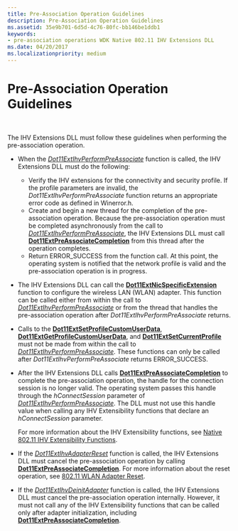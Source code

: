 ```yaml
---
title: Pre-Association Operation Guidelines
description: Pre-Association Operation Guidelines
ms.assetid: 35e9b701-6d5d-4c76-80fc-bb146be1ddb1
keywords:
- pre-association operations WDK Native 802.11 IHV Extensions DLL
ms.date: 04/20/2017
ms.localizationpriority: medium
---
```


# Pre-Association Operation Guidelines




 

The IHV Extensions DLL must follow these guidelines when performing the pre-association operation.

-   When the [*Dot11ExtIhvPerformPreAssociate*](https://msdn.microsoft.com/library/windows/hardware/ff547499) function is called, the IHV Extensions DLL must do the following:
    -   Verify the IHV extensions for the connectivity and security profile. If the profile parameters are invalid, the *Dot11ExtIhvPerformPreAssociate* function returns an appropriate error code as defined in Winerror.h.
    -   Create and begin a new thread for the completion of the pre-association operation. Because the pre-association operation must be completed asynchronously from the call to [*Dot11ExtIhvPerformPreAssociate*](https://msdn.microsoft.com/library/windows/hardware/ff547499), the IHV Extensions DLL must call [**Dot11ExtPreAssociateCompletion**](https://msdn.microsoft.com/library/windows/hardware/ff547538) from this thread after the operation completes.
    -   Return ERROR\_SUCCESS from the function call. At this point, the operating system is notified that the network profile is valid and the pre-association operation is in progress.
-   The IHV Extensions DLL can call the [**Dot11ExtNicSpecificExtension**](https://msdn.microsoft.com/library/windows/hardware/ff547526) function to configure the wireless LAN (WLAN) adapter. This function can be called either from within the call to [*Dot11ExtIhvPerformPreAssociate*](https://msdn.microsoft.com/library/windows/hardware/ff547499) or from the thread that handles the pre-association operation after *Dot11ExtIhvPerformPreAssociate* returns.

-   Calls to the [**Dot11ExtSetProfileCustomUserData**](https://msdn.microsoft.com/library/windows/hardware/ff547603), [**Dot11ExtGetProfileCustomUserData**](https://msdn.microsoft.com/library/windows/hardware/ff547430), and [**Dot11ExtSetCurrentProfile**](https://msdn.microsoft.com/library/windows/hardware/ff547574) must not be made from within the call to [*Dot11ExtIhvPerformPreAssociate*](https://msdn.microsoft.com/library/windows/hardware/ff547499). These functions can only be called after *Dot11ExtIhvPerformPreAssociate* returns ERROR\_SUCCESS.

-   After the IHV Extensions DLL calls [**Dot11ExtPreAssociateCompletion**](https://msdn.microsoft.com/library/windows/hardware/ff547538) to complete the pre-association operation, the handle for the connection session is no longer valid. The operating system passes this handle through the *hConnectSession* parameter of [*Dot11ExtIhvPerformPreAssociate*](https://msdn.microsoft.com/library/windows/hardware/ff547499). The DLL must not use this handle value when calling any IHV Extensibility functions that declare an *hConnectSession* parameter.

    For more information about the IHV Extensibility functions, see [Native 802.11 IHV Extensibility Functions](https://msdn.microsoft.com/library/windows/hardware/ff560609).

-   If the [*Dot11ExtIhvAdapterReset*](https://msdn.microsoft.com/library/windows/hardware/ff547434) function is called, the IHV Extensions DLL must cancel the pre-association operation by calling [**Dot11ExtPreAssociateCompletion**](https://msdn.microsoft.com/library/windows/hardware/ff547538). For more information about the reset operation, see [802.11 WLAN Adapter Reset](802-11-wlan-adapter-reset.md).

-   If the [*Dot11ExtIhvDeinitAdapter*](https://msdn.microsoft.com/library/windows/hardware/ff547452) function is called, the IHV Extensions DLL must cancel the pre-association operation internally. However, it must not call any of the IHV Extensibility functions that can be called only after adapter initialization, including [**Dot11ExtPreAssociateCompletion**](https://msdn.microsoft.com/library/windows/hardware/ff547538).

 

 





